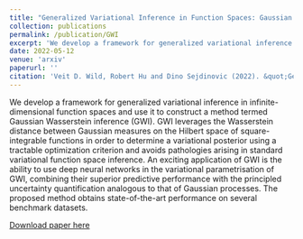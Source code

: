 ```yaml
---
title: "Generalized Variational Inference in Function Spaces: Gaussian Measures meet Bayesian Deep Learning"
collection: publications
permalink: /publication/GWI
excerpt: 'We develop a framework for generalized variational inference in infinite-dimensional function spaces and use it to construct a method termed Gaussian Wasserstein inference (GWI)...'
date: 2022-05-12
venue: 'arxiv'
paperurl: ''
citation: 'Veit D. Wild, Robert Hu and Dino Sejdinovic (2022). &quot;Generalized Variational Inference in Function Spaces: Gaussian Measures meet Bayesian Deep Learning.&quot; <i> arXiv preprint arXiv:2205.06342. </i>'
---
```

We develop a framework for generalized variational inference in infinite-dimensional function spaces and use it to construct a method termed Gaussian
Wasserstein inference (GWI). GWI leverages the Wasserstein distance between
Gaussian measures on the Hilbert space of square-integrable functions in order to
determine a variational posterior using a tractable optimization criterion and avoids
pathologies arising in standard variational function space inference. An exciting
application of GWI is the ability to use deep neural networks in the variational
parametrisation of GWI, combining their superior predictive performance with
the principled uncertainty quantification analogous to that of Gaussian processes.
The proposed method obtains state-of-the-art performance on several benchmark
datasets.

[Download paper here](http://veitwild.github.io/files/GWI.pdf)